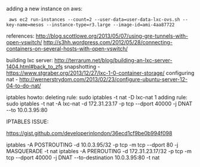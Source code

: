 adding a new instance on aws:

```
 aws ec2 run-instances --count=2 --user-data=user-data-lxc-ovs.sh --key-name=mesos --instance-type=r3.large --image-id=ami-4aa87722
```

references:
http://blog.scottlowe.org/2013/05/07/using-gre-tunnels-with-open-vswitch/
http://s3hh.wordpress.com/2012/05/28/connecting-containers-on-several-hosts-with-open-vswitch/


building lxc server:
http://terrarum.net/blog/building-an-lxc-server-1404.html#back_to_zfs
snapshotting - https://www.stgraber.org/2013/12/27/lxc-1-0-container-storage/
configuring nat - http://wernerstrydom.com/2013/02/23/configure-ubuntu-server-12-04-to-do-nat/


iptables howto:
deleting rule: sudo iptables -t nat -D lxc-nat 1
adding rule: sudo iptables -t nat -A lxc-nat -d 172.31.23.17 -p tcp --dport 40000 -j DNAT --to 10.0.3.95:80


IPTABLES ISSUE:

https://gist.github.com/developerinlondon/36ecd1cf9be0b994f098

iptables -A POSTROUTING -d 10.0.3.95/32 -p tcp -m tcp --dport 80 -j MASQUERADE -t nat
iptables -A PREROUTING -d 172.31.23.17/32 -p tcp -m tcp --dport 40000 -j DNAT --to-destination 10.0.3.95:80 -t nat
